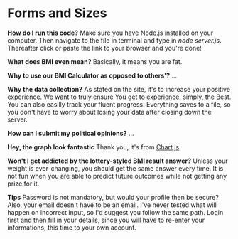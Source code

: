 # Forms and Sizes


**[How do I run](https://www.quora.com/When-was-running-invented) this code?**
Make sure you have Node.js installed on your computer. Then navigate to the file in terminal and type in *node server.js*. Thereafter click or paste the link to your browser and you're done!

**What does BMI even mean?** Basically, it means you are fat.

**Why to use our BMI Calculator as opposed to others'?** ...

**Why the data collection?** As stated on the site, it's to increase your positive experience. We want to truly ensure You get to experience, simply, the Best. You can also easilly track your fluent progress. Everything saves to a file, so you don't have to worry about losing your data after closing down the server.

**How can I submit my political opinions?** ...

**Hey, the graph look fantastic** Thank you, it's from [Chart js](https://www.chartjs.org)

**Won't I get addicted by the lottery-styled BMI result answer?** Unless your weight is ever-changing, you should get the same answer every time. It is not fun when you are able to predict future outcomes while not getting any prize for it.

**Tips**
Password is not mandatory, but would your profile then be secure? Also, your email doesn't have to be an email. 
I've never tested what will happen on incorrect input, so I'd suggest you follow the same path.
Login first and then fill in your details, since you will have to re-enter your informations, this time to your own account.
